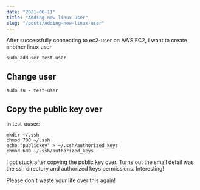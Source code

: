 ```yaml
---
date: "2021-06-11"
title: "Adding new linux user"
slug: "/posts/Adding-new-linux-user"
---
```


After successfully connecting to ec2-user on AWS EC2, I want to create another linux user.

```
sudo adduser test-user
```

## Change user
```
sudo su - test-user
```

## Copy the public key over
In test-uuser:
```
mkdir ~/.ssh
chmod 700 ~/.ssh
echo "publickey" > ~/.ssh/authorized_keys
chmod 600 ~/.ssh/authorized_keys
```

I got stuck after copying the public key over.
Turns out the small detail was the ssh directory and authorized keys permissions. Interesting! 

Please don't waste your life over this again!

